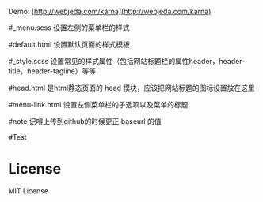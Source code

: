 Demo: [http://webjeda.com/karna](http://webjeda.com/karna)

#_menu.scss
设置左侧的菜单栏的样式

#default.html
设置默认页面的样式模板

#_style.scss
设置常见的样式属性（包括网站标题栏的属性header，header-title，header-tagline）等等


#head.html
是html静态页面的 head 模块，应该把网站标题的图标设置放在这里

#menu-link.html
设置左侧菜单栏的子选项以及菜单的标题

#note
记嘚上传到github的时候更正 baseurl 的值

#Test

# License
MIT License